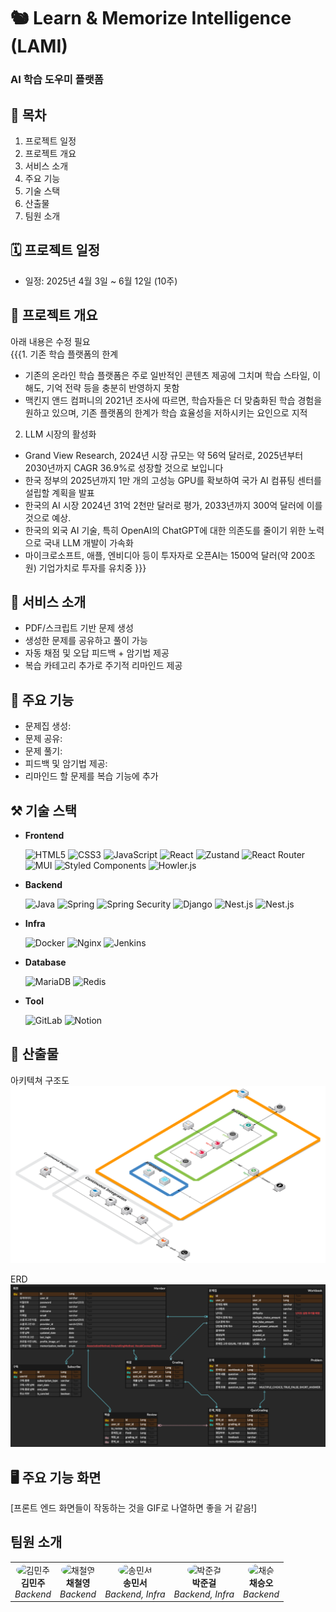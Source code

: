 # 🐿️ Learn & Memorize Intelligence (LAMI)

### AI 학습 도우미 플랫폼


## 📜 목차 


1. 프로젝트 일정
2. 프로젝트 개요
3. 서비스 소개
4. 주요 기능
5. 기술 스택
6. 산출물
7. 팀원 소개

## 🗓️ 프로젝트 일정

- 일정: 2025년 4월 3일 ~ 6월 12일 (10주)

## 🔎 프로젝트 개요

아래 내용은 수정 필요 \
{{{1. 기존 학습 플랫폼의 한계
- 기존의 온라인 학습 플랫폼은 주로 일반적인 콘텐츠 제공에 그치며 학습 스타일, 이해도, 기억 전략 등을 충분히 반영하지 못함
- 맥킨지 앤드 컴퍼니의 2021년 조사에 따르면, 학습자들은 더 맞춤화된 학습 경험을 원하고 있으며, 기존 플랫폼의 한계가 학습 효율성을 저하시키는 요인으로 지적
2. LLM 시장의 활성화
- Grand View Research, 2024년 시장 규모는 약 56억 달러로, 2025년부터 2030년까지 CAGR 36.9%로 성장할 것으로 보입니다
- 한국 정부의 2025년까지 1만 개의 고성능 GPU를 확보하여 국가 AI 컴퓨팅 센터를 설립할 계획을 발표
- 한국의 AI 시장 2024년 31억 2천만 달러로 평가, 2033년까지 300억 달러에 이를 것으로 예상.
- 한국의 외국 AI 기술, 특히 OpenAI의 ChatGPT에 대한 의존도를 줄이기 위한 노력으로 국내 LLM 개발이 가속화
- 마이크로소프트, 애플, 엔비디아 등이 투자자로 오픈AI는 1500억 달러(약 200조원) 기업가치로 투자를 유치중
}}}

## 🔎 서비스 소개

- PDF/스크립트 기반 문제 생성
- 생성한 문제를 공유하고 풀이 가능
- 자동 채점 및 오답 피드백 + 암기법 제공
- 복습 카테고리 추가로 주기적 리마인드 제공

## 🔎 주요 기능

- 문제집 생성: 
- 문제 공유:
- 문제 풀기:
- 피드백 및 암기법 제공:
- 리마인드 할 문제를 복습 기능에 추가

## ⚒️ 기술 스택


- **Frontend**

  ![HTML5](https://img.shields.io/badge/HTML5-E34F26?style=for-the-badge&logo=html5&logoColor=white)
  ![CSS3](https://img.shields.io/badge/CSS3-1572B6?style=for-the-badge&logo=css3&logoColor=white)
  ![JavaScript](https://img.shields.io/badge/javascript-F7DF1E?style=for-the-badge&logo=javascript&logoColor=black)
  ![React](https://img.shields.io/badge/react-61DAFB?style=for-the-badge&logo=react&logoColor=black)
  ![Zustand](https://img.shields.io/badge/zustand-7C3AED?style=for-the-badge&logo=zustand&logoColor=white)
  ![React Router](https://img.shields.io/badge/React_Router-CA4245?style=for-the-badge&logo=react-router&logoColor=white)
  ![MUI](https://img.shields.io/badge/MUI-007FFF?style=for-the-badge&logo=mui&logoColor=white)
  ![Styled Components](https://img.shields.io/badge/styled_components-DB7093?style=for-the-badge&logo=styled-components&logoColor=white)
  ![Howler.js](https://img.shields.io/badge/howler.js-4FC08D?style=for-the-badge&logo=howler.js&logoColor=white)

- **Backend**

  ![Java](https://img.shields.io/badge/java-007396?style=for-the-badge&logo=java&logoColor=white)
  ![Spring](https://img.shields.io/badge/spring-6DB33F?style=for-the-badge&logo=spring&logoColor=white)
  ![Spring Security](https://img.shields.io/badge/spring_security-6DB33F?style=for-the-badge&logo=spring_security&logoColor=white)
  ![Django](https://img.shields.io/badge/django-092E20?style=for-the-badge&logo=django&logoColor=white)
  ![Nest.js](https://img.shields.io/badge/-NestJs-ea2845?style=for-the-badge&logo=nestjs&logoColor=white)
  ![Nest.js](https://img.shields.io/badge/FastAPI-005571?style=for-the-badge&logo=fastapi)
- **Infra**

  ![Docker](https://img.shields.io/badge/Docker-2496ED?style=for-the-badge&logo=docker&logoColor=white)
  ![Nginx](https://img.shields.io/badge/nginx-009639?style=for-the-badge&logo=nginx&logoColor=white)
  ![Jenkins](https://img.shields.io/badge/jenkins-D24939?style=for-the-badge&logo=jenkins&logoColor=white)

- **Database**

  ![MariaDB](https://img.shields.io/badge/MariaDB-003545?style=for-the-badge&logo=mariadb&logoColor=white)
  ![Redis](https://img.shields.io/badge/redis-FF4438?style=for-the-badge&logo=redis&logoColor=white)

- **Tool**

  ![GitLab](https://img.shields.io/badge/gitlab-FC6D26?style=for-the-badge&logo=gitlab&logoColor=white)
  ![Notion](https://img.shields.io/badge/notion-000000?style=for-the-badge&logo=notion&logoColor=white)


## 📜 산출물

아키텍쳐 구조도
  ![아키텍쳐](images/architecture.png)

ERD
![ERD](images/erd.png)

## 🖥️ 주요 기능 화면


[프론트 엔드 화면들이 작동하는 것을 GIF로 나열하면 좋을 거 같음!]


## 팀원 소개

<table>
  <tr>
    <td align="center">
      <img src="images/IMG_6613%20중간.png" width="100px" height="100px" style="border-radius:50%;" alt="김민주"/><br />
      <b>김민주</b><br />
      <i>Backend</i>
    </td>
    <td align="center">
      <img src="./" width="100px" height="100px" style="border-radius:50%;" alt="채철영"/><br />
      <b>채철영</b><br />
      <i>Backend</i>
    </td>
    <td align="center">
      <img src="./" width="100px" height="100px" style="border-radius:50%;" alt="송민서"/><br />
      <b>송민서</b><br />
      <i>Backend, Infra</i>
    </td>
    <td align="center">
      <img src="./g" width="100px" height="100px" style="border-radius:50%;" alt="박준걸"/><br />
      <b>박준걸</b><br />
      <i>Backend, Infra</i>
    </td>
    <td align="center">
      <img src="./" width="100px" height="100px" style="border-radius:50%;" alt="채승"/><br />
      <b>채승오</b><br />
      <i>Backend</i>
    </td>
  </tr>
</table>